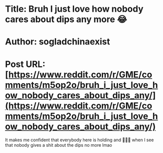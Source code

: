 # Title: Bruh I just love how nobody cares about dips any more 😂
# Author: sogladchinaexist
# Post URL: [https://www.reddit.com/r/GME/comments/m5op2o/bruh_i_just_love_how_nobody_cares_about_dips_any/](https://www.reddit.com/r/GME/comments/m5op2o/bruh_i_just_love_how_nobody_cares_about_dips_any/)


It makes me confident that everybody here is holding and 💎🙌🏻 when I see that nobody gives a shit about the dips no more lmao
